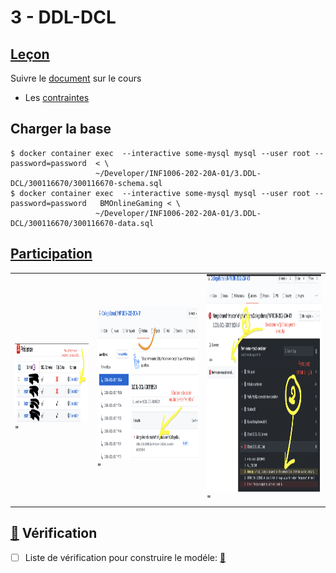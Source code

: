 # 3 - DDL-DCL

## [Leçon]()

Suivre le [document](documentation/Lesson.md) sur le cours

* Les [contraintes](../C.Constraints) 

## Charger la base

```
$ docker container exec  --interactive some-mysql mysql --user root --password=password  < \
                   ~/Developer/INF1006-202-20A-01/3.DDL-DCL/300116670/300116670-schema.sql 
$ docker container exec  --interactive some-mysql mysql --user root --password=password   BMOnlineGaming < \
                   ~/Developer/INF1006-202-20A-01/3.DDL-DCL/300116670/300116670-data.sql 
```

## [Participation](.scripts/Participation.md)

| | | |
|-|-|-|
| <img src="images/Actions-Execution.png" width="311" height="126"></img>" | <img src="images/Actions-result.png" width="434" height="245"></img>" | <img src="images/Actions-job.png" width="493" height="348"></img>" |

## [:construction:](documentation) Vérification 

  - [ ] Liste de vérification pour construire le modéle: [:construction:](documentation)

